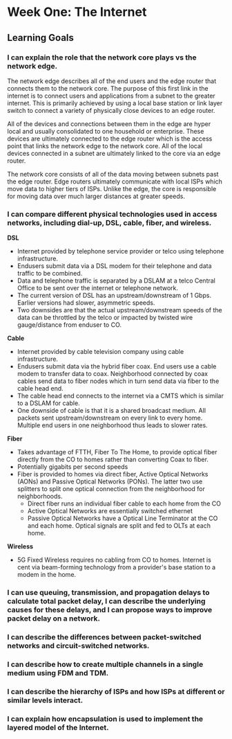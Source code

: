 # Week One: The Internet

## Learning Goals

### I can explain the role that the network core plays vs the network edge.
The network edge describes all of the end users and the edge router that connects them to the network core. The purpose of this first link in the internet is to connect users and applications from a subnet to the greater internet. This is primarily achieved by using a local base station or link layer switch to connect a variety of physically close devices to an edge router.

All of the devices and connections between them in the edge are hyper local and usually consolidated to one household or enterprise. These devices are ultimately connected to the edge router which is the access point that links the network edge to the network core. All of the local devices connected in a subnet are ultimately linked to the core via an edge router.

The network core consists of all of the data moving between subnets past the edge router. Edge routers ultimately communicate with local ISPs which move data to higher tiers of ISPs. Unlike the edge, the core is responsible for moving data over much larger distances at greater speeds.

### I can compare different physical technologies used in access networks, including dial-up, DSL, cable, fiber, and wireless.

**DSL**
- Internet provided by telephone service provider or telco using telephone infrastructure.
- Endusers submit data via a DSL modem for their telephone and data traffic to be combined.
- Data and telephone traffic is separated by a DSLAM at a telco Central Office to be sent over the internet or telephone network.
- The current version of DSL has an upstream/downstream of 1 Gbps. Earlier versions had slower, asymmetric speeds.
- Two downsides are that the actual upstream/downstream speeds of the data can be throttled by the telco or impacted by twisted wire gauge/distance from enduser to CO.

**Cable**
- Internet provided by cable television company using cable infrastructure.
- Endusers submit data via the hybrid fiber coax. End users use a cable modem to transfer data to coax. Neighborhood connected by coax cables send data to fiber nodes which in turn send data via fiber to the cable head end.
- The cable head end connects to the internet via a CMTS which is similar to a DSLAM for cable.
- One downside of cable is that it is a shared broadcast medium. All packets sent upstream/downstream on every link to every home. Multiple end users in one neighborhood thus leads to slower rates.

**Fiber**
- Takes advantage of FTTH, Fiber To The Home, to provide optical fiber directly from the CO to homes rather than converting Coax to fiber.
- Potentially gigabits per second speeds
- Fiber is provided to homes via direct fiber, Active Optical Networks (AONs) and Passive Optical Networks (PONs). The latter two use splitters to split one optical connection from the neighborhood for neighborhoods.
    - Direct fiber runs an individual fiber cable to each home from the CO
    - Active Optical Networks are essentially switched ethernet
    - Passive Optical Networks have a Optical Line Terminator at the CO and each home. Optical signals are split and fed to OLTs at each home.

**Wireless**
- 5G Fixed Wireless requires no cabling from CO to homes. Internet is cent via beam-forming technology from a provider's base station to a modem in the home.


### I can use queuing, transmission, and propagation delays to calculate total packet delay, I can describe the underlying causes for these delays, and I can propose ways to improve packet delay on a network.


### I can describe the differences between packet-switched networks and circuit-switched networks.

### I can describe how to create multiple channels in a single medium using FDM and TDM.

### I can describe the hierarchy of ISPs and how ISPs at different or similar levels interact.

### I can explain how encapsulation is used to implement the layered model of the Internet.
